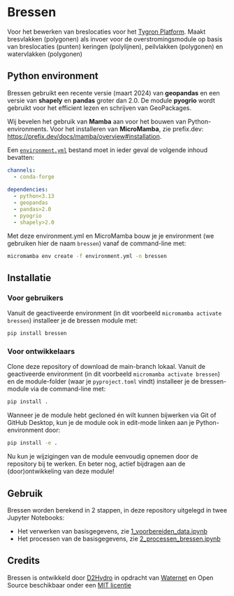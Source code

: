 # Bressen
Voor het bewerken van breslocaties voor het [Tygron Platform](https://www.tygron.com/nl). Maakt bresvlakken (polygonen) als invoer voor de overstromingsmodule op basis van breslocaties (punten) keringen (polylijnen), peilvlakken (polygonen) en watervlakken (polygonen)


## Python environment
Bressen gebruikt een recente versie (maart 2024) van **geopandas** en een versie van **shapely** en **pandas** groter dan 2.0. De module **pyogrio** wordt gebruikt voor het efficient lezen en schrijven van GeoPackages.

Wij bevelen het gebruik van **Mamba** aan voor het bouwen van Python-environments. Voor het installeren van **MicroMamba**, zie prefix.dev: https://prefix.dev/docs/mamba/overview#installation.

Een [`environment.yml`](./env/environment.yml) bestand moet in ieder geval de volgende inhoud bevatten:

```yaml
channels:
  - conda-forge
 
dependencies:
  - python<3.13
  - geopandas
  - pandas>2.0
  - pyogrio
  - shapely>2.0
```

Met deze environment.yml en MicroMamba bouw je je environment (we gebruiken hier de naam `bressen`) vanaf de command-line met:

```cmd
micromamba env create -f environment.yml -n bressen
```
## Installatie

### Voor gebruikers
Vanuit de geactiveerde environment (in dit voorbeeld `micromamba activate bressen`) installeer je de bressen module met:

```cmd
pip install bressen
```

### Voor ontwikkelaars
Clone deze repository of download de main-branch lokaal. Vanuit de geactiveerde environment (in dit voorbeeld `micromamba activate bressen`) en de module-folder (waar je `pyproject.toml` vindt) installeer je de bressen-module via de command-line met:

```cmd
pip install .
```

Wanneer je de module hebt gecloned én wilt kunnen bijwerken via Git of GitHub Desktop, kun je de module ook in edit-mode linken aan je Python-environment door:

```cmd
pip install -e .
```

Nu kun je wijzigingen van de module eenvoudig opnemen door de repository bij te werken. En beter nog, actief bijdragen aan de (door)ontwikkeling van deze module!

## Gebruik
Bressen worden berekend in 2 stappen, in deze repository uitgelegd in twee Jupyter Notebooks:
- Het verwerken van basisgegevens, zie [1_voorbereiden_data.ipynb](./notebooks/1_voorbereiden_data.ipynb)
- Het processen van de basisgegevens, zie [2_processen_bressen.ipynb](./notebooks/2_processen_bressen.ipynb)

## Credits
Bressen is ontwikkeld door [D2Hydro](https://d2hydro.nl/) in opdracht van [Waternet](https://www.waternet.nl/) en Open Source beschikbaar onder een [MIT licentie](https://github.com/d2hydro/bressen?tab=MIT-1-ov-file)
